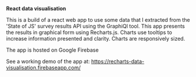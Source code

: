**React data visualisation**

This is a build of a react web app to use some data that I extracted from the 'State of JS' survey results API using the GraphiQl tool. This app presents the results in graphical form using Recharts.js. Charts use tooltips to increase information presented and clarity. Charts are responsively sized.

The app is hosted on Google Firebase

See a working demo of the app at: https://recharts-data-visualisation.firebaseapp.com/
